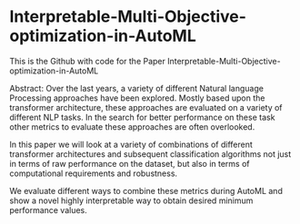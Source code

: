 # Interpretable-Multi-Objective-optimization-in-AutoML

This is the Github with code for the Paper Interpretable-Multi-Objective-optimization-in-AutoML

Abstract:
Over the last years, a variety of different Natural language Processing approaches have been explored. Mostly based upon the transformer architecture, these approaches are evaluated on a variety of different NLP tasks. In the search for better performance on these task other metrics to evaluate these approaches are often overlooked. 

In this paper we will look at a variety of combinations of different transformer architectures and subsequent classification algorithms not just in terms of raw performance on the dataset, but also in terms of computational requirements and robustness.

We evaluate different ways to combine these metrics during AutoML and show a novel highly interpretable way to obtain desired minimum performance values.
